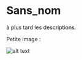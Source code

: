 # Sans_nom
à plus tard les descriptions.

Petite image :

![alt text](https://www.planet-casio.com/storage/forums/2023-06-21%20(4)-192694.png)
